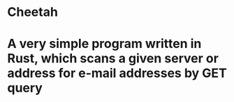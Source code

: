 # Cheetah
# A very simple program written in Rust, which scans a given server or address for e-mail addresses by GET query
